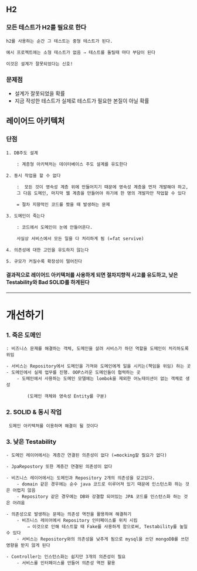 ## H2

### 모든 테스트가 H2를 필요로 한다

    h2를 사용하는 순간 그 테스트는 중형 테스트가 된다.

    예시 프로젝트에는 소형 테스트가 없음 ⇒ 테스트를 돌릴때 마다 부담이 된다

    이것은 설계가 잘못되었다는 신호!

### 문제점

- 설계가 잘못되었을 확률
- 지금 작성한 테스트가 실제로 테스트가 필요한 본질이 아닐 확률



## 레이어드 아키텍처

### 단점

    1. DB주도 설계
        
        : 계층형 아키텍처는 데이터베이스 주도 설계를 유도한다
        
    2. 동시 작업을 할 수 없다
        
        :  모든 것이 영속성 계층 위에 만들어지기 때문에 영속성 계층을 먼저 개발해야 하고, 
        그 다음 도메인, 마지막 웹 계층을 만들어야 하기에 한 명의 개발자만 작업할 수 있다
        
        = 절차 지향적인 코드를 짰을 때 발생하는 문제
        
    3. 도메인이 죽는다
        
        : 코드에서 도메인이 눈에 안들어온다.
        
        사실상 서비스에서 모든 일을 다 처리하게 됨 (=fat servive)
        
    4. 의존성에 대한 고민을 유도하지 않는다

    5. 규모가 커질수록 확장성이 떨어진다

#### 결과적으로 레이어드 아키텍처를 사용하게 되면 절차지향적 사고를 유도하고, 낮은 Testability와 Bad SOLID를 하게된다

------

# 개선하기
### 1. 죽은 도메인

    : 비즈니스 문제를 해결하는 객체, 도메인을 살려 서비스가 하던 역할을 도메인이 처리하도록 위임

    - 서비스는 Repository에서 도메인을 가져와 도메인에게 일을 시키는(책임을 위임) 하는 곳
    - 도메인에서 실제 업무를 진행. OOP스러운 도메인들이 협력하는 곳
        - 도메인에서 사용하는 도메인 모델에는 lombok을 제외한 어노테이션이 없는 객체로 생성
            
            (도메인 객체와 영속성 Entity를 구분)
        

### 2. SOLID & 동시 작업

     도메인 아키텍처를 이용하며 해결이 될 것이다

### 3. 낮은 Testability

    - 도메인 레이어에서는 계층간 연결된 의존성이 없다 (=mocking할 필요가 없다)

    - JpaRepostory 또한 계층간 연결된 의존성이 없다

    - 비즈니스 레이어에서는 도메인과 Repository 2개의 의존성을 갖고있다.
        - domain 같은 경우에는 순수 java 코드로 이루어져 있기 때문에 인스턴스화 하는 것은 어렵지 않음
        - Repository 같은 경우에는 DB와 강결합 되어있는 JPA 코드를 인스턴스화 하는 것은 어려움

    - 의존성으로 발생하는 문제는 의존성 역전을 활용하여 해결하기
        - 비즈니스 레이어에서 Repository 인터페이스를 위치 시킴
            ⇒ 이것으로 인해 테스트할 때 Fake를 사용하게 함으로써, Testability를 높일 수 있다
        - 서비스는 Repository와의 의존성을 낮추게 됨으로 mysql을 쓰던 mongoDB를 쓰던 영향을 받지 않게 된다

    - Controller는 인스턴스화는 쉽지만 3개의 의존성이 필요
        - 서비스를 인터페이스를 만들어 의존성 역전 활용